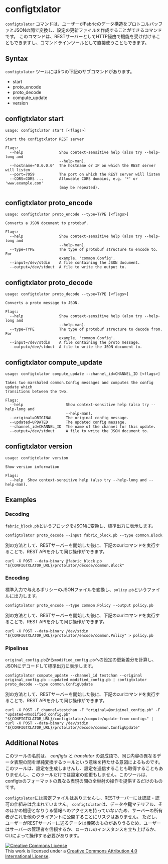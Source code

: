 # configtxlator

`configtxlator` コマンドは、ユーザーがFabricのデータ構造をプロトコルバッファとJSONの間で変換し、設定の更新ファイルを作成することができるコマンドです。
このコマンドは、RESTサーバーとしてHTTP経由で機能を受け付けることもできますし、コマンドラインツールとして直接使うこともできます。

## Syntax

`configtxlator` ツールには5つの下記のサブコマンドがあります。

  * start
  * proto_encode
  * proto_decode
  * compute_update
  * version

## configtxlator start
```
usage: configtxlator start [<flags>]

Start the configtxlator REST server

Flags:
  --help                Show context-sensitive help (also try --help-long and
                        --help-man).
  --hostname="0.0.0.0"  The hostname or IP on which the REST server will listen
  --port=7059           The port on which the REST server will listen
  --CORS=CORS ...       Allowable CORS domains, e.g. '*' or 'www.example.com'
                        (may be repeated).
```


## configtxlator proto_encode
```
usage: configtxlator proto_encode --type=TYPE [<flags>]

Converts a JSON document to protobuf.

Flags:
  --help                Show context-sensitive help (also try --help-long and
                        --help-man).
  --type=TYPE           The type of protobuf structure to encode to. For
                        example, 'common.Config'.
  --input=/dev/stdin    A file containing the JSON document.
  --output=/dev/stdout  A file to write the output to.
```


## configtxlator proto_decode
```
usage: configtxlator proto_decode --type=TYPE [<flags>]

Converts a proto message to JSON.

Flags:
  --help                Show context-sensitive help (also try --help-long and
                        --help-man).
  --type=TYPE           The type of protobuf structure to decode from. For
                        example, 'common.Config'.
  --input=/dev/stdin    A file containing the proto message.
  --output=/dev/stdout  A file to write the JSON document to.
```


## configtxlator compute_update
```
usage: configtxlator compute_update --channel_id=CHANNEL_ID [<flags>]

Takes two marshaled common.Config messages and computes the config update which
transitions between the two.

Flags:
  --help                   Show context-sensitive help (also try --help-long and
                           --help-man).
  --original=ORIGINAL      The original config message.
  --updated=UPDATED        The updated config message.
  --channel_id=CHANNEL_ID  The name of the channel for this update.
  --output=/dev/stdout     A file to write the JSON document to.
```


## configtxlator version
```
usage: configtxlator version

Show version information

Flags:
  --help  Show context-sensitive help (also try --help-long and --help-man).
```

## Examples

### Decoding

`fabric_block.pb`というブロックをJSONに変換し、標準出力に表示します。

```
configtxlator proto_decode --input fabric_block.pb --type common.Block
```

別の方法として、RESTサーバーを開始した後に、下記のcurlコマンドを実行することで、REST APIを介して同じ操作ができます。

```
curl -X POST --data-binary @fabric_block.pb "${CONFIGTXLATOR_URL}/protolator/decode/common.Block"
```

### Encoding

標準入力で与えるポリシーのJSONファイルを変換し、`policy.pb`というファイルに出力します。

```
configtxlator proto_encode --type common.Policy --output policy.pb
```

別の方法として、RESTサーバーを開始した後に、下記のcurlコマンドを実行することで、REST APIを介して同じ操作ができます。

```
curl -X POST --data-binary /dev/stdin "${CONFIGTXLATOR_URL}/protolator/encode/common.Policy" > policy.pb
```

### Pipelines

`original_config.pb`から`modified_config.pb`への設定の更新差分を計算し、JSONにデコードして標準出力に表示します。

```
configtxlator compute_update --channel_id testchan --original original_config.pb --updated modified_config.pb | configtxlator proto_decode --type common.ConfigUpdate
```

別の方法として、RESTサーバーを開始した後に、下記のcurlコマンドを実行することで、REST APIを介して同じ操作ができます。

```
curl -X POST -F channel=testchan -F "original=@original_config.pb" -F "updated=@modified_config.pb" "${CONFIGTXLATOR_URL}/configtxlator/compute/update-from-configs" | curl -X POST --data-binary /dev/stdin "${CONFIGTXLATOR_URL}/protolator/decode/common.ConfigUpdate"
```

## Additional Notes

このツールの名前は、 *configtx* と *translator* の混成語で、同じ内容の異なるデータ表現の間を単純変換するツールという意味を持たせる意図によるものです。このツールは、設定を生成しませんし、設定を送信することも取得することもありませんし、このツールだけでは設定の変更もしません。このツールは、configtxのフォーマットの異なる表現の間の全単射の操作を提供するだけのものです。

`configtxlator`には設定ファイルはありませんし、RESTサーバーには認証・認可の仕組みは含まれていません。
`configtxlator`は、データや鍵マテリアル、そのほかの機密となりうる情報へのアクセスを持っていないため、サーバーの所有者がこれを他のクライアントに公開することにリスクはありません。
ただし、ユーザーがRESTサーバーに送るデータは機密のものがありうるため、ユーザーはサーバーの管理者を信頼するか、ローカルのインスタンスを立ち上げるか、CLIによって操作する必要があります。

<a rel="license" href="http://creativecommons.org/licenses/by/4.0/"><img alt="Creative Commons License" style="border-width:0" src="https://i.creativecommons.org/l/by/4.0/88x31.png" /></a><br />This work is licensed under a <a rel="license" href="http://creativecommons.org/licenses/by/4.0/">Creative Commons Attribution 4.0 International License</a>.
